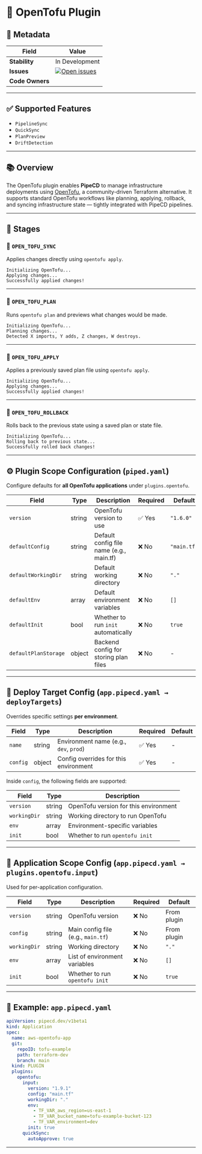 # 🧹 OpenTofu Plugin

## 📄 Metadata

| Field           | Value                                                                                                                                                                                                                                                                               |
| --------------- | ----------------------------------------------------------------------------------------------------------------------------------------------------------------------------------------------------------------------------------------------------------------------------------- |
| **Stability**   | In Development                                                                                                                                                                                                                                                                      |
| **Issues**      | [![Open issues](https://img.shields.io/github/issues-search/pipe-cd/community-plugins?query=is%3Aissue%20is%3Aopen%20label%3Aplugin%2Fopentofu%20\&label=open\&color=orange)](https://github.com/pipe-cd/community-plugins/issues?q=is%3Aopen+is%3Aissue+label%3Aplugin%2Fopentofu) |
| **Code Owners** |                                                                                                                                                                                                                                                                                |

---

## ✅ Supported Features

* `PipelineSync`
* `QuickSync`
* `PlanPreview`
* `DriftDetection`

---

## 📚 Overview

The OpenTofu plugin enables **PipeCD** to manage infrastructure deployments using [OpenTofu](https://opentofu.org), a community-driven Terraform alternative.
It supports standard OpenTofu workflows like planning, applying, rollback, and syncing infrastructure state — tightly integrated with PipeCD pipelines.

---

## 🔄 Stages

### 🔹 `OPEN_TOFU_SYNC`

Applies changes directly using `opentofu apply`.

```
Initializing OpenTofu...
Applying changes...
Successfully applied changes!
```

---

### 🔹 `OPEN_TOFU_PLAN`

Runs `opentofu plan` and previews what changes would be made.

```
Initializing OpenTofu...
Planning changes...
Detected X imports, Y adds, Z changes, W destroys.
```

---

### 🔹 `OPEN_TOFU_APPLY`

Applies a previously saved plan file using `opentofu apply`.

```
Initializing OpenTofu...
Applying changes...
Successfully applied changes!
```

---

### 🔹 `OPEN_TOFU_ROLLBACK`

Rolls back to the previous state using a saved plan or state file.

```
Initializing OpenTofu...
Rolling back to previous state...
Successfully rolled back changes!
```

---

## ⚙️ Plugin Scope Configuration (`piped.yaml`)

Configure defaults for **all OpenTofu applications** under `plugins.opentofu`.

| Field                | Type   | Description                              | Required | Default     |
| -------------------- | ------ | ---------------------------------------- | -------- | ----------- |
| `version`            | string | OpenTofu version to use                  | ✅ Yes    | `"1.6.0"`   |
| `defaultConfig`      | string | Default config file name (e.g., main.tf) | ❌ No     | `"main.tf"` |
| `defaultWorkingDir`  | string | Default working directory                | ❌ No     | `"."`       |
| `defaultEnv`         | array  | Default environment variables            | ❌ No     | `[]`        |
| `defaultInit`        | bool   | Whether to run `init` automatically      | ❌ No     | `true`      |
| `defaultPlanStorage` | object | Backend config for storing plan files    | ❌ No     | -           |

---

## 📍 Deploy Target Config (`app.pipecd.yaml → deployTargets`)

Overrides specific settings **per environment**.

| Field    | Type   | Description                            | Required | Default |
| -------- | ------ | -------------------------------------- | -------- | ------- |
| `name`   | string | Environment name (e.g., `dev`, `prod`) | ✅ Yes    | -       |
| `config` | object | Config overrides for this environment  | ✅ Yes    | -       |

Inside `config`, the following fields are supported:

| Field        | Type   | Description                           |
| ------------ | ------ | ------------------------------------- |
| `version`    | string | OpenTofu version for this environment |
| `workingDir` | string | Working directory to run OpenTofu     |
| `env`        | array  | Environment-specific variables        |
| `init`       | bool   | Whether to run `opentofu init`        |

---

## 🧲 Application Scope Config (`app.pipecd.yaml → plugins.opentofu.input`)

Used for per-application configuration.

| Field        | Type   | Description                        | Required | Default     |
| ------------ | ------ | ---------------------------------- | -------- | ----------- |
| `version`    | string | OpenTofu version                   | ❌ No     | From plugin |
| `config`     | string | Main config file (e.g., `main.tf`) | ❌ No     | From plugin |
| `workingDir` | string | Working directory                  | ❌ No     | `"."`       |
| `env`        | array  | List of environment variables      | ❌ No     | `[]`        |
| `init`       | bool   | Whether to run `opentofu init`     | ❌ No     | `true`      |

---

## 📌 Example: `app.pipecd.yaml`

```yaml
apiVersion: pipecd.dev/v1beta1
kind: Application
spec:
  name: aws-opentofu-app
  git:
    repoID: tofu-example
    path: terraform-dev
    branch: main
  kind: PLUGIN
  plugins:
    opentofu:
      input:
        version: "1.9.1"
        config: "main.tf"
        workingDir: "."  
        env:
          - TF_VAR_aws_region=us-east-1
          - TF_VAR_bucket_name=tofu-example-bucket-123
          - TF_VAR_environment=dev
        init: true
      quickSync:
        autoApprove: true
```

---


